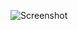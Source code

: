![Screenshot](https://raw.githubusercontent.com/Cryakl/Ultimate-RAT-Collection/refs/heads/main/NjRat/njRAT%20v0.7d%20Green%20Edition/Screenshot.png)
